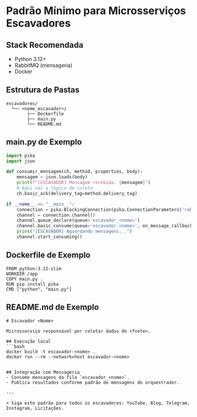# Padrão Mínimo para Microsserviços Escavadores

## Stack Recomendada
- Python 3.12+
- RabbitMQ (mensageria)
- Docker

## Estrutura de Pastas
```
escavadores/
  └── <nome_escavador>/
        ├── Dockerfile
        ├── main.py
        └── README.md
```

## main.py de Exemplo
```python
import pika
import json

def consumir_mensagem(ch, method, properties, body):
    mensagem = json.loads(body)
    print(f"[ESCAVADOR] Mensagem recebida: {mensagem}")
    # Aqui vai a lógica de coleta
    ch.basic_ack(delivery_tag=method.delivery_tag)

if __name__ == "__main__":
    connection = pika.BlockingConnection(pika.ConnectionParameters('rabbitmq'))
    channel = connection.channel()
    channel.queue_declare(queue='escavador_<nome>')
    channel.basic_consume(queue='escavador_<nome>', on_message_callback=consumir_mensagem)
    print("[ESCAVADOR] Aguardando mensagens...")
    channel.start_consuming()
```

## Dockerfile de Exemplo
```
FROM python:3.12-slim
WORKDIR /app
COPY main.py .
RUN pip install pika
CMD ["python", "main.py"]
```

## README.md de Exemplo
```
# Escavador <Nome>

Microsserviço responsável por coletar dados de <fonte>.

## Execução local
```bash
docker build -t escavador-<nome> .
docker run --rm --network=host escavador-<nome>
```
```

## Integração com Mensageria
- Consome mensagens da fila `escavador_<nome>`.
- Publica resultados conforme padrão de mensagens do orquestrador.

---

> Siga este padrão para todos os escavadores: YouTube, Blog, Telegram, Instagram, Licitações.
